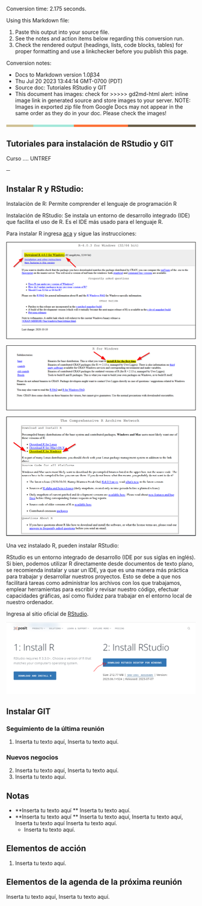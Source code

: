 <!-----

You have some errors, warnings, or alerts. If you are using reckless mode, turn it off to see inline alerts.
* ERRORs: 0
* WARNINGs: 0
* ALERTS: 5 -->

Conversion time: 2.175 seconds.


Using this Markdown file:

1. Paste this output into your source file.
2. See the notes and action items below regarding this conversion run.
3. Check the rendered output (headings, lists, code blocks, tables) for proper
   formatting and use a linkchecker before you publish this page.

Conversion notes:

* Docs to Markdown version 1.0β34
* Thu Jul 20 2023 13:44:14 GMT-0700 (PDT)
* Source doc: Tutoriales RStudio y GIT
* This document has images: check for >>>>>  gd2md-html alert:  inline image link in generated source and store images to your server. NOTE: Images in exported zip file from Google Docs may not appear in  the same order as they do in your doc. Please check the images!


![alt_text](images/image1.png "image_tooltip")


<h2>Tutoriales para instalación de RStudio y GIT</h2>


<p>Curso …. UNTREF

**─**

<h2>Instalar R y RStudio:</h2>


Instalaciòn de R: Permite comprender el lenguaje de programación R

Instalación de RStudio: Se instala un entorno de desarrollo integrado (IDE) que facilita el uso de R. Es el IDE más usado para el lenguaje R. 

Para instalar R ingresa [aca](https://cloud.r-project.org/) y sigue las instrucciones:






![alt_text](images/image3.png "image_tooltip")







![alt_text](images/image4.png "image_tooltip")

![alt_text](images/image5.png "image_tooltip")


Una vez instalado R, pueden instalar RStudio:

RStudio es un entorno integrado de desarrollo (IDE por sus siglas en inglés). Si bien, podemos utilizar R directamente desde documentos de texto plano, se recomienda instalar y usar un IDE, ya que es una manera más práctica para trabajar y desarrollar nuestros proyectos. Esto se debe a que nos facilitará tareas como administrar los archivos con los que trabajamos, emplear herramientas para escribir y revisar nuestro código, efectuar capacidades gráficas, así como fluidez para trabajar en el entorno local de nuestro ordenador.

Ingresa al sitio oficial de [RStudio](https://rstudio.com/products/rstudio/download/).


![alt_text](images/image2.png "image_tooltip")


<h2>Instalar GIT</h2>


<h3>Seguimiento de la última reunión</h3>




1. Inserta tu texto aquí, Inserta tu texto aquí. 

<h3>Nuevos negocios</h3>




2. Inserta tu texto aquí, Inserta tu texto aquí. 
3. Inserta tu texto aquí. 

<h2>Notas</h2>




* **Inserta tu texto aquí ** Inserta tu texto aquí. 
* **Inserta tu texto aquí ** Inserta tu texto aquí, Inserta tu texto aquí, Inserta tu texto aquí Inserta tu texto aquí. 
    * Inserta tu texto aquí.

<h2>Elementos de acción</h2>




1. Inserta tu texto aquí. 

<h2>Elementos de la agenda de la próxima reunión</h2>


Inserta tu texto aquí, Inserta tu texto aquí.

